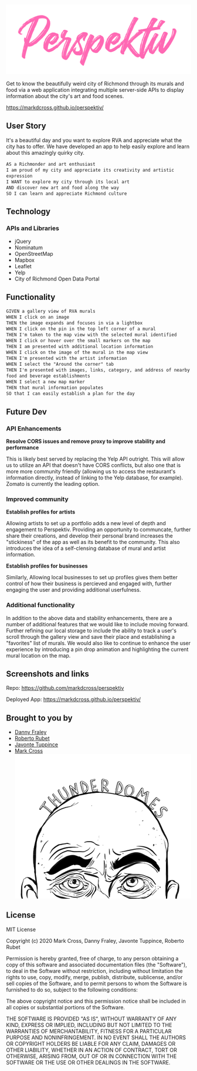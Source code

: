 ![Logo](./assets/images/PerspektivLogo.png)

Get to know the beautifully weird city of Richmond through its murals and food via a web application integrating multiple server-side APIs to display information about the city's art and food scenes.

https://markdcross.github.io/perspektiv/

## User Story
It's a beautiful day and you want to explore RVA and appreciate what the city has to offer. We have developed an app to help easily explore and learn about this amazingly quirky city.
``` 
AS a Richmonder and art enthusiast 
I am proud of my city and appreciate its creativity and artistic expression
I WANT to explore my city through its local art
AND discover new art and food along the way
SO I can learn and appreciate Richmond culture
```

## Technology

### APIs and Libraries
-   jQuery
-   Nominatum 
-   OpenStreetMap
-   Mapbox
-   Leaflet
-   Yelp
-   City of Richmond Open Data Portal

## Functionality
```
GIVEN a gallery view of RVA murals
WHEN I click on an image
THEN the image expands and focuses in via a lightbox
WHEN I click on the pin in the top left corner of a mural
THEN I'm taken to the map view with the selected mural identified
WHEN I click or hover over the small markers on the map
THEN I am presented with additional location information
WHEN I click on the image of the mural in the map view
THEN I'm presented with the artist information
WHEN I select the "Around the corner" tab
THEN I'm presented with images, links, category, and address of nearby food and beverage establishments
WHEN I select a new map marker 
THEN that mural information populates
SO that I can easily establish a plan for the day
```

## Future Dev

### API Enhancements

**Resolve CORS issues and remove proxy to improve stability and performance**

This is likely best served by replacing the Yelp API outright. This will allow us to utilize an API that doesn't have CORS conflicts, but also one that is more more community friendly (allowing us to access the restaurant's information directly, instead of linking to the Yelp database, for example). Zomato is currently the leading option.

### Improved community

**Establish profiles for artists**

Allowing artists to set up a portfolio adds a new level of depth and engagement to Perspektiv. Providing an opportunity to communcate, further share their creations, and develop their personal brand increases the "stickiness" of the app as well as its benefit to the community. This also introduces the idea of a self-clensing database of mural and artist information. 

**Establish profiles for businesses**

Similarly, Allowing local businesses to set up profiles gives them better control of how their business is percieved and engaged with, further engaging the user and providing additional userfulness. 

### Additional functionality

In addition to the above data and stability enhancements, there are a number of additional features that we would like to include moving forward. Further refining our local storage to include the ability to track a user's scroll through the gallery view and save their place and establishing a "favorites" list of murals. We would also like to continue to enhance the user experience by introducing a pin drop animation and highlighting the current mural location on the map.

## Screenshots and links
Repo: https://github.com/markdcross/perspektiv

Deployed App: https://markdcross.github.io/perspektiv/

## Brought to you by
- [Danny Fraley](https://github.com/dannyfraley "Visit Danny's GitHub")
- [Roberto Rubet](https://github.com/Bertodemus "Visit Berto's GitHub")
- [Javonte Tuppince](https://github.com/Tuppince24 "Visit Javonte's GitHub")
- [Mark Cross](https://github.com/markdcross "Visit Mark's GitHub")
![Logo](./assets/images/Tdface900T.png)

## License
MIT License

Copyright (c) 2020 Mark Cross, Danny Fraley, Javonte Tuppince, Roberto Rubet

Permission is hereby granted, free of charge, to any person obtaining a copy
of this software and associated documentation files (the "Software"), to deal
in the Software without restriction, including without limitation the rights
to use, copy, modify, merge, publish, distribute, sublicense, and/or sell
copies of the Software, and to permit persons to whom the Software is
furnished to do so, subject to the following conditions:

The above copyright notice and this permission notice shall be included in all
copies or substantial portions of the Software.

THE SOFTWARE IS PROVIDED "AS IS", WITHOUT WARRANTY OF ANY KIND, EXPRESS OR
IMPLIED, INCLUDING BUT NOT LIMITED TO THE WARRANTIES OF MERCHANTABILITY,
FITNESS FOR A PARTICULAR PURPOSE AND NONINFRINGEMENT. IN NO EVENT SHALL THE
AUTHORS OR COPYRIGHT HOLDERS BE LIABLE FOR ANY CLAIM, DAMAGES OR OTHER
LIABILITY, WHETHER IN AN ACTION OF CONTRACT, TORT OR OTHERWISE, ARISING FROM,
OUT OF OR IN CONNECTION WITH THE SOFTWARE OR THE USE OR OTHER DEALINGS IN THE
SOFTWARE.
